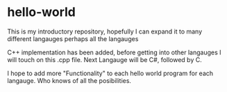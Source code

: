 # hello-world
This is my introductory repository, hopefully I can expand it to many different langauges perhaps all the langauges

C++ implementation has been added, before getting into other langauges I will touch on this .cpp file. 
Next Langauge will be C#, followed by C.

I hope to add more "Functionality" to each hello world program for each langauge.
Who knows of all the posibilities.
